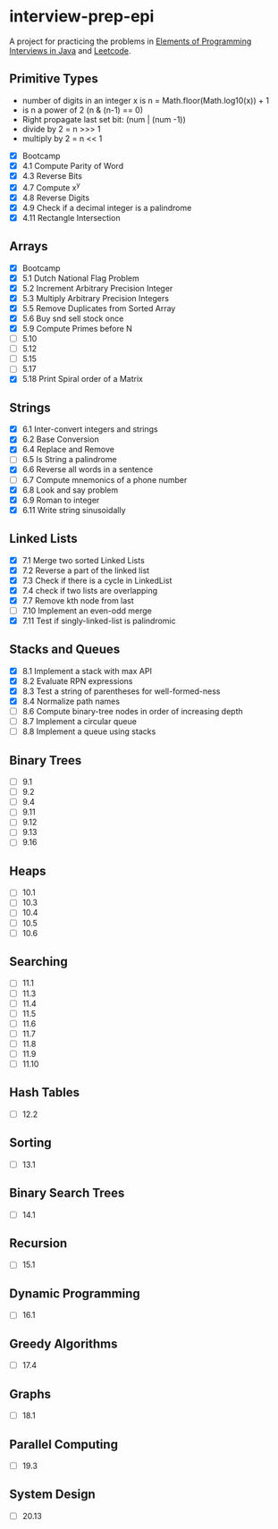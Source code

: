 # interview-prep-epi

A project for practicing the problems in [Elements of Programming Interviews in Java](https://www.amazon.com/Elements-Programming-Interviews-Java-Insiders/dp/1517671272/ref=sr_1_1?crid=2E8SG4OAW12A1&dchild=1&keywords=elements+of+programming+interviews+in+java&qid=1609812237&sprefix=elements+of+programming%2Caps%2C248&sr=8-1) and [Leetcode](https://www.leetcode.com/problems/).


## Primitive Types

* number of digits in an integer x is n = Math.floor(Math.log10(x)) + 1
* is n a power of 2 (n & (n-1) == 0)
* Right propagate last set bit:  (num | (num -1))
* divide by 2 = n >>> 1
* multiply by 2 = n << 1

- [x] Bootcamp
- [x] 4.1 Compute Parity of Word
- [x] 4.3 Reverse Bits
- [x] 4.7 Compute x<sup>y</sup>
- [x] 4.8 Reverse Digits
- [x] 4.9 Check if a decimal integer is a palindrome 
- [x] 4.11 Rectangle Intersection

## Arrays

- [x] Bootcamp
- [x] 5.1 Dutch National Flag Problem
- [x] 5.2 Increment Arbitrary Precision Integer
- [x] 5.3 Multiply Arbitrary Precision Integers
- [x] 5.5 Remove Duplicates from Sorted Array
- [x] 5.6 Buy snd sell stock once
- [x] 5.9 Compute Primes before N
- [ ] 5.10
- [ ] 5.12
- [ ] 5.15
- [ ] 5.17
- [x] 5.18 Print Spiral order of a Matrix

## Strings

- [x] 6.1 Inter-convert integers and strings
- [x] 6.2 Base Conversion
- [x] 6.4 Replace and Remove
- [ ] 6.5 Is String a palindrome
- [x] 6.6 Reverse all words in a sentence
- [ ] 6.7 Compute mnemonics of a phone number
- [x] 6.8 Look and say problem
- [x] 6.9 Roman to integer
- [x] 6.11 Write string sinusoidally

## Linked Lists

- [x] 7.1 Merge two sorted Linked Lists
- [x] 7.2 Reverse a part of the linked list
- [x] 7.3 Check if there is a cycle in LinkedList
- [x] 7.4 check if two lists are overlapping
- [x] 7.7 Remove kth node from last
- [ ] 7.10 Implement an even-odd merge
- [x] 7.11 Test if singly-linked-list is palindromic

## Stacks and Queues

- [x] 8.1 Implement a stack with max API
- [x] 8.2 Evaluate RPN expressions
- [x] 8.3 Test a string of parentheses for well-formed-ness
- [x] 8.4 Normalize path names
- [ ] 8.6 Compute binary-tree nodes in order of increasing depth
- [ ] 8.7 Implement a circular queue
- [ ] 8.8 Implement a queue using stacks

## Binary Trees

- [ ] 9.1
- [ ] 9.2
- [ ] 9.4
- [ ] 9.11
- [ ] 9.12
- [ ] 9.13
- [ ] 9.16

## Heaps

- [ ] 10.1
- [ ] 10.3
- [ ] 10.4
- [ ] 10.5
- [ ] 10.6

## Searching

- [ ] 11.1
- [ ] 11.3
- [ ] 11.4
- [ ] 11.5
- [ ] 11.6
- [ ] 11.7
- [ ] 11.8
- [ ] 11.9
- [ ] 11.10

## Hash Tables

- [ ] 12.2

## Sorting

- [ ] 13.1

## Binary Search Trees

- [ ] 14.1

## Recursion

- [ ] 15.1

## Dynamic Programming

- [ ] 16.1

## Greedy Algorithms

- [ ] 17.4

## Graphs

- [ ] 18.1

## Parallel Computing

- [ ] 19.3

## System Design

- [ ] 20.13
